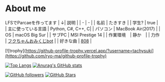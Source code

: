 # About me
LFSでParcaeを作ってます
| ↓| 説明 |
| - | - |
| 名前 | たきすき |
| 学生? | true |
| 主に使っている言語 | Python, C#, C++, C|
| パソコン | MacBook Air(2017) |
| OS | macOS Big Sur |
| サブPC | MSI Prestige 14 |
| 作業環境　| 静か　|
| 力作 | [フクちゃんおみくじbot](https://github.com/tachysuki/fukukitaru) |
| 好きな曲 | [808]([https://www.youtube.com/watch?v=DLIHbUZzshg](https://www.youtube.com/watch?v=iHVyLSG6jaE)) |

[![trophy](https://github-profile-trophy.vercel.app/?username=tachysuki](https://github.com/ryo-ma/github-profile-trophy)

[![Top Langs](https://github-readme-stats.vercel.app/api/top-langs/?username=tachysuki)](https://github.com/anuraghazra/github-readme-stats)
[![Anurag's GitHub stats](https://github-readme-stats.vercel.app/api?username=tachysuki&show_icons=true&bg_color=30,e96443,904e95&title_color=fff&text_color=fff)](https://github.com/tachysuki)

[![GitHub followers](https://img.shields.io/github/followers/tachysuki?style=social)](https://github.com/tachysuki?tab=followers)
[![GitHub Stars](https://img.shields.io/github/stars/tachysuki?style=social)](https://github.com/tachysuki?tab=stars)
